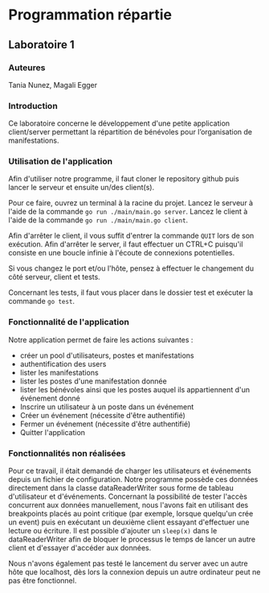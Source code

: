 # Programmation répartie 
## Laboratoire 1
### Auteures 
Tania Nunez, Magali Egger
### Introduction
Ce laboratoire concerne le développement d'une petite application client/server permettant la 
répartition de bénévoles pour l’organisation de manifestations.  
### Utilisation de l'application
Afin d'utiliser notre programme, il faut cloner le repository github puis lancer le serveur et ensuite un/des client(s).

Pour ce faire, ouvrez un terminal à la racine du projet. Lancez le serveur à l'aide de la commande 
```go run ./main/main.go server```.
Lancez le client à l'aide de la commande ```go run ./main/main.go client```.

Afin d'arrêter le client, il vous suffit d'entrer la commande ```QUIT``` lors de son exécution.
Afin d'arrêter le server, il faut effectuer un CTRL+C puisqu'il consiste en une boucle infinie à l'écoute de connexions
potentielles.

Si vous changez le port et/ou l'hôte, pensez à effectuer le changement du côté serveur, client et tests.

Concernant les tests, il faut vous placer dans le dossier test et exécuter la commande ```go test```.

### Fonctionnalité de l'application
Notre application permet de faire les actions suivantes :
- créer un pool d'utilisateurs, postes et manifestations
- authentification des users
- lister les manifestations
- lister les postes d'une manifestation donnée
- lister les bénévoles ainsi que les postes auquel ils appartiennent d'un événement donné
- Inscrire un utilisateur à un poste dans un événement
- Créer un événement (nécessite d'être authentifié)
- Fermer un événement (nécessite d'être authentifié)
- Quitter l'application

### Fonctionnalités non réalisées

Pour ce travail, il était demandé de charger les utilisateurs et événements depuis un fichier de configuration. Notre
programme possède ces données directement dans la classe dataReaderWriter sous forme de tableau d'utilisateur et
d'événements.
Concernant la possibilité de tester l'accès concurrent aux données manuellement, nous l'avons fait en utilisant des 
breakpoints placés au point critique (par exemple, lorsque quelqu'un crée un event) puis en exécutant un deuxième client
essayant d'effectuer une lecture ou écriture. Il est possible d'ajouter un ``sleep(x)`` dans le dataReaderWriter afin de
bloquer le processus le temps de lancer un autre client et d'essayer d'accéder aux données.

Nous n'avons également pas testé le lancement du server avec un autre hôte que localhost, dès lors la connexion depuis
un autre ordinateur peut ne pas être fonctionnel.
